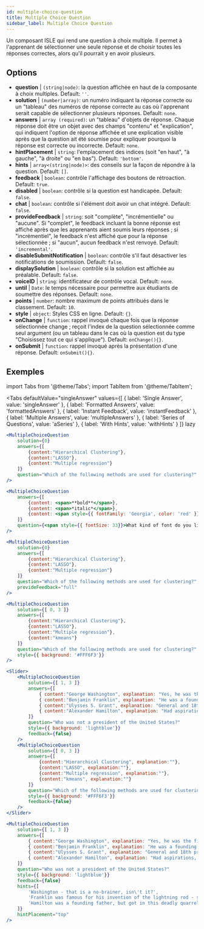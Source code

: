 ```yaml
---
id: multiple-choice-question 
title: Multiple Choice Question
sidebar_label: Multiple Choice Question
---
```


Un composant ISLE qui rend une question à choix multiple. Il permet à l'apprenant de sélectionner une seule réponse et de choisir toutes les réponses correctes, alors qu'il pourrait y en avoir plusieurs.

## Options

* __question__ | `(string|node)`: la question affichée en haut de la composante à choix multiples. Default: `''`.
* __solution__ | `(number|array)`: un numéro indiquant la réponse correcte ou un "tableau" des numéros de réponse correcte au cas où l'apprenant serait capable de sélectionner plusieurs réponses. Default: `none`.
* __answers__ | `array (required)`: un "tableau" d'objets de réponse. Chaque réponse doit être un objet avec des champs "contenu" et "explication", qui indiquent l'option de réponse affichée et une explication visible après que la question ait été soumise pour expliquer pourquoi la réponse est correcte ou incorrecte. Default: `none`.
* __hintPlacement__ | `string`: l'emplacement des indices (soit "en haut", "à gauche", "à droite" ou "en bas"). Default: `'bottom'`.
* __hints__ | `array<(string|node)>`: des conseils sur la façon de répondre à la question. Default: `[]`.
* __feedback__ | `boolean`: contrôle l'affichage des boutons de rétroaction. Default: `true`.
* __disabled__ | `boolean`: contrôle si la question est handicapée. Default: `false`.
* __chat__ | `boolean`: contrôle si l'élément doit avoir un chat intégré. Default: `false`.
* __provideFeedback__ | `string`: soit "complète", "incrémentielle" ou "aucune". Si "complet", le feedback incluant la bonne réponse est affiché après que les apprenants aient soumis leurs réponses ; si "incrémentiel", le feedback n'est affiché que pour la réponse sélectionnée ; si "aucun", aucun feedback n'est renvoyé. Default: `'incremental'`.
* __disableSubmitNotification__ | `boolean`: contrôle s'il faut désactiver les notifications de soumission. Default: `false`.
* __displaySolution__ | `boolean`: contrôle si la solution est affichée au préalable. Default: `false`.
* __voiceID__ | `string`: identificateur de contrôle vocal. Default: `none`.
* __until__ | `Date`: le temps nécessaire pour permettre aux étudiants de soumettre des réponses. Default: `none`.
* __points__ | `number`: nombre maximum de points attribués dans le classement. Default: `10`.
* __style__ | `object`: Styles CSS en ligne. Default: `{}`.
* __onChange__ | `function`: rappel invoqué chaque fois que la réponse sélectionnée change ; reçoit l'index de la question sélectionnée comme seul argument (ou un tableau dans le cas où la question est du type "Choisissez tout ce qui s'applique"). Default: `onChange(){}`.
* __onSubmit__ | `function`: rappel invoqué après la présentation d'une réponse. Default: `onSubmit(){}`.


## Exemples

import Tabs from '@theme/Tabs';
import TabItem from '@theme/TabItem';

<Tabs
    defaultValue="singleAnswer"
    values={[
        { label: 'Single Answer', value: 'singleAnswer' },
        { label: 'Formatted Answers', value: 'formattedAnswers' },
        { label: 'Instant Feedback', value: 'instantFeedback' },
        { label: 'Multiple Answers', value: 'multipleAnswers' },
        { label: 'Series of Questions', value: 'aSeries' },
        { label: 'With Hints', value: 'withHints' }
    ]}
    lazy
>

<TabItem value="singleAnswer">

```jsx live
<MultipleChoiceQuestion
    solution={0}
    answers={[
        {content:"Hierarchical Clustering"},
        {content:"LASSO"},
        {content:"Multiple regression"}
    ]}
    question="Which of the following methods are used for clustering?"
/>
```

</TabItem>

<TabItem value="formattedAnswers" >

```jsx live
<MultipleChoiceQuestion
    answers={[
        {content: <span>**bold**</span>},
        {content: <span>*italic*</span>},
        {content: <span style={{ fontFamily: 'Georgia', color: 'red' }}>styled</span>}
    ]}
    question={<span style={{ fontSize: 33}}>What kind of font do you like the most?</span>}
/>
```

</TabItem>

<TabItem value="instantFeedback">

```jsx live
<MultipleChoiceQuestion
    solution={0}
    answers={[
        {content:"Hierarchical Clustering"},
        {content:"LASSO"},
        {content:"Multiple regression"}
    ]}
    question="Which of the following methods are used for clustering?"
    provideFeedback="full"
/>
```

</TabItem>

<TabItem value="multipleAnswers">

```jsx live
<MultipleChoiceQuestion
    solution={[ 0, 3 ]}
    answers={[
        {content:"Hierarchical Clustering"},
        {content:"LASSO"},
        {content:"Multiple regression"},
        {content:"kmeans"}
    ]}
    question="Which of the following methods are used for clustering?"
    style={{ background: '#FFF6F3'}}
/>
```

</TabItem>

<TabItem value="aSeries">

```jsx live
<Slider>
    <MultipleChoiceQuestion
        solution={[ 1, 3 ]}
        answers={[
            { content:"George Washington", explanation: "Yes, he was the first president." },
            { content:"Benjamin Franklin", explanation: "He was a founding father."},
            { content:"Ulysses S. Grant", explanation: "General and 18th president." },
            { content:"Alexander Hamilton", explanation: "Had aspirations, but died in a duel." }
        ]}
        question="Who was not a president of the United States?"
        style={{ background: 'lightblue'}}
        feedback={false}
    />
    <MultipleChoiceQuestion
        solution={[ 0, 3 ]}
        answers={[
            {content:"Hierarchical Clustering", explanation:""},
            {content:"LASSO", explanation:""},
            {content:"Multiple regression", explanation:""},
            {content:"kmeans", explanation:""}
        ]}
        question="Which of the following methods are used for clustering?"
        style={{ background: '#FFF6F3'}}
        feedback={false}
    />
</Slider>
```

</TabItem>

<TabItem value="withHints">

```jsx live
<MultipleChoiceQuestion
    solution={[ 1, 3 ]}
    answers={[
        { content:"George Washington", explanation: "Yes, he was the first president." },
        { content:"Benjamin Franklin", explanation: "He was a founding father."},
        { content:"Ulysses S. Grant", explanation: "General and 18th president." },
        { content:"Alexander Hamilton", explanation: "Had aspirations, but died in a duel." }
    ]}
    question="Who was not a president of the United States?"
    style={{ background: 'lightblue'}}
    feedback={false}
    hints={[
        'Washington - that is a no-brainer, isn\'t it?',
        'Franklin was famous for his invention of the lightning rod - so why become more?',
        'Hamilton was a founding father, but got in this deadly quarrel with Aaron Burr.',
    ]}
    hintPlacement="top"
/>
```

</TabItem>

</Tabs>
